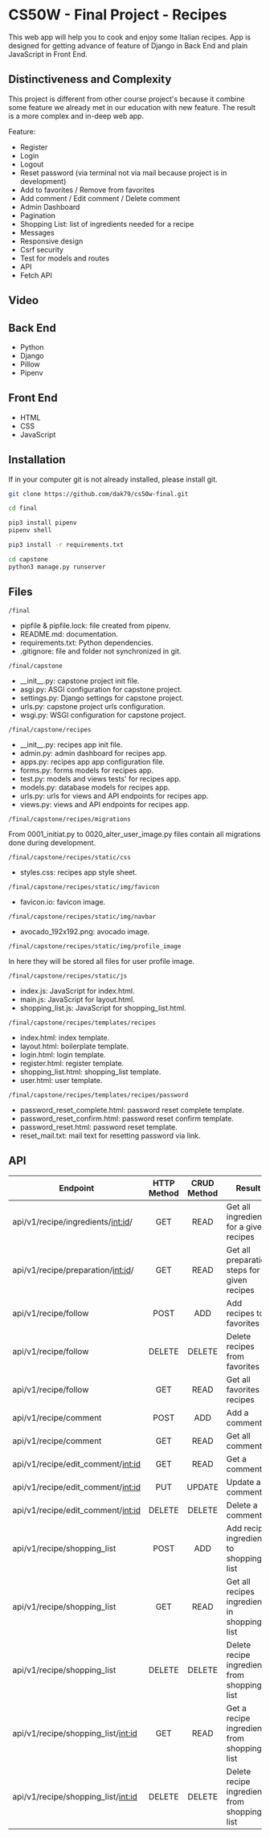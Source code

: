 # CS50W - Final Project - Recipes
This web app will help you to cook and enjoy some Italian recipes.
App is designed for getting advance of feature of Django in Back End and plain
JavaScript in Front End.

## Distinctiveness and Complexity
This project is different from other course project's because it combine some
feature we already met in our education with new feature. The result is a more
complex and in-deep web app.

Feature:
- Register
- Login
- Logout
- Reset password (via terminal not via mail because project is in development)
- Add to favorites / Remove from favorites
- Add comment / Edit comment / Delete comment
- Admin Dashboard
- Pagination
- Shopping List: list of ingredients needed for a recipe
- Messages
- Responsive design
- Csrf security
- Test for models and routes
- API
- Fetch API

## Video

## Back End
- Python
- Django
- Pillow
- Pipenv

## Front End
- HTML
- CSS
- JavaScript

## Installation
If in your computer git is not already installed, please install git.

```bash
git clone https://github.com/dak79/cs50w-final.git

cd final

pip3 install pipenv
pipenv shell

pip3 install -r requirements.txt

cd capstone
python3 manage.py runserver
```

## Files
```
/final
```
- pipfile & pipfile.lock: file created from pipenv.
- README.md: documentation.
- requirements.txt: Python dependencies.
- .gitignore: file and folder not synchronized in git.

```
/final/capstone
```
- \_\_init\_\_.py: capstone project init file.
- asgi.py: ASGI configuration for capstone project.
- settings.py: Django settings for capstone project.
- urls.py: capstone project urls configuration.
- wsgi.py: WSGI configuration for capstone project.

```
/final/capstone/recipes
```
- \_\_init\_\_.py: recipes app init file.
- admin.py: admin dashboard for recipes app.
- apps.py: recipes app app configuration file.
- forms.py: forms models for recipes app.
- test.py: models and views tests' for recipes app.
- models.py: database models for recipes app.
- urls.py: urls for views and API endpoints for recipes app.
- views.py: views and API endpoints for recipes app.

```
/final/capstone/recipes/migrations
```
From 0001_initiat.py to 0020_alter_user_image.py files contain all migrations
done during development.

```
/final/capstone/recipes/static/css
```
- styles.css: recipes app style sheet.

```
/final/capstone/recipes/static/img/favicon
```
- favicon.io: favicon image.

```
/final/capstone/recipes/static/img/navbar
```
- avocado_192x192.png: avocado image.

```
/final/capstone/recipes/static/img/profile_image
```
In here they will be stored all files for user profile image.

```
/final/capstone/recipes/static/js
```
- index.js: JavaScript for index.html.
- main.js: JavaScript for layout.html.
- shopping_list.js: JavaScript for shopping_list.html.

```
/final/capstone/recipes/templates/recipes
```
- index.html: index template.
- layout.html: boilerplate template.
- login.html: login template.
- register.html: register template.
- shopping_list.html: shopping_list template.
- user.html: user template.

```
/final/capstone/recipes/templates/recipes/password
```
- password_reset_complete.html: password reset complete template.
- password_reset_confirm.html: password reset confirm template.
- password_reset.html: password reset template.
- reset_mail.txt: mail text for resetting password via link.

## API

|                   Endpoint                     | HTTP Method | CRUD Method |                     Result                    |
|------------------------------------------------|:-----------:|:-----------:|-----------------------------------------------|
| api/v1/recipe/ingredients/<int:id>/            | GET         | READ        | Get all ingredients for a given recipes       |
| api/v1/recipe/preparation/<int:id>/            | GET         | READ        | Get all preparation steps for a given recipes |
| api/v1/recipe/follow                           | POST        | ADD         | Add recipes to favorites                      |
| api/v1/recipe/follow                           | DELETE      | DELETE      | Delete recipes from favorites                 |
| api/v1/recipe/follow                           | GET         | READ        | Get all favorites recipes                     |
| api/v1/recipe/comment                          | POST        | ADD         | Add a comment                                 |
| api/v1/recipe/comment                          | GET         | READ        | Get all comments                              |
| api/v1/recipe/edit_comment/<int:id>            | GET         | READ        | Get a comment                                 |
| api/v1/recipe/edit_comment/<int:id>            | PUT         | UPDATE      | Update a comment                              |
| api/v1/recipe/edit_comment/<int:id>            | DELETE      | DELETE      | Delete a comment                              |
| api/v1/recipe/shopping_list                    | POST        | ADD         | Add recipe ingredients to shopping list       |
| api/v1/recipe/shopping_list                    | GET         | READ        | Get all recipes ingredients in shopping list  |
| api/v1/recipe/shopping_list                    | DELETE      | DELETE      | Delete recipe ingredients from shopping list  |
| api/v1/recipe/shopping_list/<int:id>           | GET         | READ        | Get a recipe ingredients from shopping list   |
| api/v1/recipe/shopping_list/<int:id>           | DELETE      | DELETE      | Delete recipe ingredients from shopping list  |
